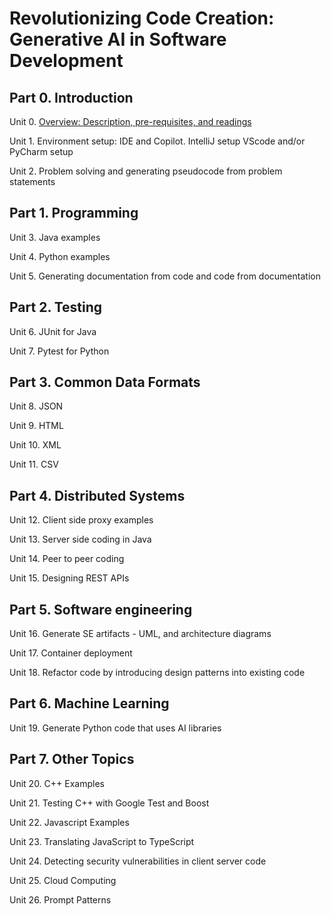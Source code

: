 # Revolutionizing Code Creation: Generative AI in Software Development


## Part 0. Introduction

Unit 0. [Overview: Description, pre-requisites, and readings](./Unit00-Overview)

Unit 1. Environment setup: IDE and Copilot. IntelliJ setup VScode and/or PyCharm setup

Unit 2. Problem solving and generating pseudocode from problem statements

## Part 1. Programming

Unit 3. Java examples

Unit 4. Python examples

Unit 5. Generating documentation from code and code from documentation

## Part 2. Testing

Unit 6. JUnit for Java

Unit 7. Pytest for Python

## Part 3. Common Data Formats

Unit 8. JSON

Unit 9. HTML

Unit 10. XML

Unit 11. CSV

## Part 4. Distributed Systems

Unit 12. Client side proxy examples

Unit 13. Server side coding in Java

Unit 14. Peer to peer coding

Unit 15. Designing REST APIs


## Part 5. Software engineering

Unit 16. Generate SE artifacts - UML, and architecture diagrams

Unit 17. Container deployment

Unit 18. Refactor code by introducing design patterns into existing code

## Part 6. Machine Learning

Unit 19. Generate Python code that uses AI libraries

## Part 7. Other Topics

Unit 20. C++ Examples

Unit 21. Testing C++ with Google Test and Boost

Unit 22. Javascript Examples

Unit 23. Translating JavaScript to TypeScript

Unit 24. Detecting security vulnerabilities in client server code

Unit 25. Cloud Computing

Unit 26. Prompt Patterns
